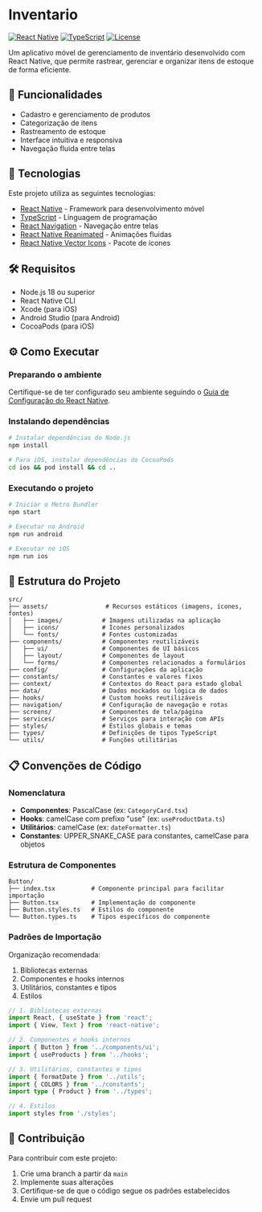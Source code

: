 # Inventario

[![React Native](https://img.shields.io/badge/React%20Native-0.78.0-blue.svg)](https://reactnative.dev/)
[![TypeScript](https://img.shields.io/badge/TypeScript-5.0.4-blue.svg)](https://www.typescriptlang.org/)
[![License](https://img.shields.io/badge/License-Private-red.svg)]()

Um aplicativo móvel de gerenciamento de inventário desenvolvido com React Native, que permite rastrear, gerenciar e organizar itens de estoque de forma eficiente.

## 📱 Funcionalidades

- Cadastro e gerenciamento de produtos
- Categorização de itens
- Rastreamento de estoque
- Interface intuitiva e responsiva
- Navegação fluida entre telas

## 🚀 Tecnologias

Este projeto utiliza as seguintes tecnologias:

- [React Native](https://reactnative.dev/) - Framework para desenvolvimento móvel
- [TypeScript](https://www.typescriptlang.org/) - Linguagem de programação
- [React Navigation](https://reactnavigation.org/) - Navegação entre telas
- [React Native Reanimated](https://docs.swmansion.com/react-native-reanimated/) - Animações fluidas
- [React Native Vector Icons](https://github.com/oblador/react-native-vector-icons) - Pacote de ícones

## 🛠️ Requisitos

- Node.js 18 ou superior
- React Native CLI
- Xcode (para iOS)
- Android Studio (para Android)
- CocoaPods (para iOS)

## ⚙️ Como Executar

### Preparando o ambiente

Certifique-se de ter configurado seu ambiente seguindo o [Guia de Configuração do React Native](https://reactnative.dev/docs/environment-setup).

### Instalando dependências

```bash
# Instalar dependências do Node.js
npm install

# Para iOS, instalar dependências do CocoaPods
cd ios && pod install && cd ..
```

### Executando o projeto

```bash
# Iniciar o Metro Bundler
npm start

# Executar no Android
npm run android

# Executar no iOS
npm run ios
```

## 📂 Estrutura do Projeto

```
src/
├── assets/                # Recursos estáticos (imagens, ícones, fontes)
│   ├── images/           # Imagens utilizadas na aplicação
│   ├── icons/            # Ícones personalizados
│   └── fonts/            # Fontes customizadas
├── components/           # Componentes reutilizáveis
│   ├── ui/               # Componentes de UI básicos
│   ├── layout/           # Componentes de layout
│   └── forms/            # Componentes relacionados a formulários
├── config/               # Configurações da aplicação
├── constants/            # Constantes e valores fixos
├── context/              # Contextos do React para estado global
├── data/                 # Dados mockados ou lógica de dados
├── hooks/                # Custom hooks reutilizáveis
├── navigation/           # Configuração de navegação e rotas
├── screens/              # Componentes de tela/página
├── services/             # Serviços para interação com APIs
├── styles/               # Estilos globais e temas
├── types/                # Definições de tipos TypeScript
└── utils/                # Funções utilitárias
```

## 📋 Convenções de Código

### Nomenclatura

- **Componentes**: PascalCase (ex: `CategoryCard.tsx`)
- **Hooks**: camelCase com prefixo "use" (ex: `useProductData.ts`)
- **Utilitários**: camelCase (ex: `dateFormatter.ts`)
- **Constantes**: UPPER_SNAKE_CASE para constantes, camelCase para objetos

### Estrutura de Componentes

```
Button/
├── index.tsx          # Componente principal para facilitar importação
├── Button.tsx         # Implementação do componente
├── Button.styles.ts   # Estilos do componente
└── Button.types.ts    # Tipos específicos do componente
```

### Padrões de Importação

Organização recomendada:
1. Bibliotecas externas
2. Componentes e hooks internos
3. Utilitários, constantes e tipos
4. Estilos

```typescript
// 1. Bibliotecas externas
import React, { useState } from 'react';
import { View, Text } from 'react-native';

// 2. Componentes e hooks internos
import { Button } from '../components/ui';
import { useProducts } from '../hooks';

// 3. Utilitários, constantes e tipos
import { formatDate } from '../utils';
import { COLORS } from '../constants';
import type { Product } from '../types';

// 4. Estilos
import styles from './styles';
```

## 🤝 Contribuição

Para contribuir com este projeto:

1. Crie uma branch a partir da `main`
2. Implemente suas alterações
3. Certifique-se de que o código segue os padrões estabelecidos
4. Envie um pull request

 